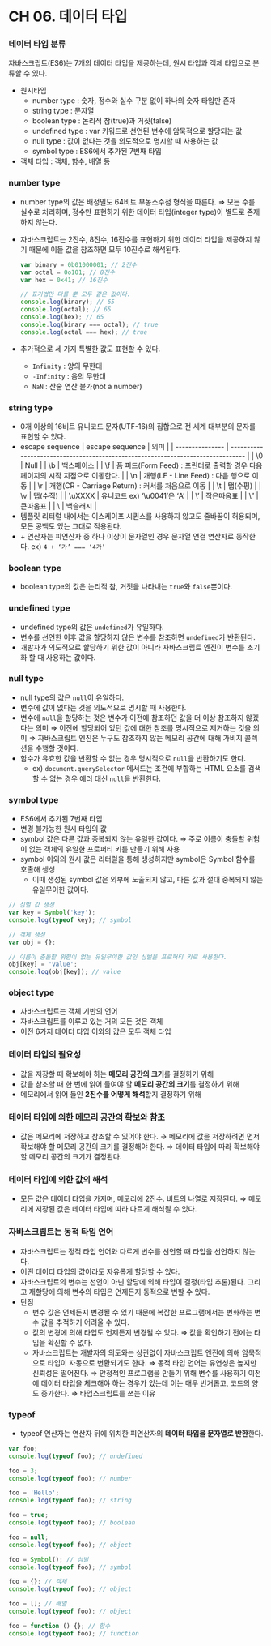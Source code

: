 # CH 06. 데이터 타입

### 데이터 타입 분류

자바스크립트(ES6)는 7개의 데이터 타입을 제공하는데, 원시 타입과 객체 타입으로 분류할 수 있다.

- 원시타입
  - number type : 숫자, 정수와 실수 구분 없이 하나의 숫자 타입만 존재
  - string type : 문자열
  - boolean type : 논리적 참(true)과 거짓(false)
  - undefined type : var 키워드로 선언된 변수에 암묵적으로 할당되는 값
  - null type : 값이 없다는 것을 의도적으로 명시할 때 사용하는 값
  - symbol type : ES6에서 추가된 7번째 타입
- 객체 타입 : 객체, 함수, 배열 등

### number type

- number type의 값은 배정밀도 64비트 부동소수점 형식을 따른다.
  ⇒ 모든 수를 실수로 처리하며, 정수만 표현하기 위한 데이터 타입(integer type)이 별도로 존재하지 않는다.
- 자바스크립트는 2진수, 8진수, 16진수를 표현하기 위한 데이터 타입을 제공하지 않기 때문에 이들 값을 참조하면 모두 10진수로 해석된다.

  ```jsx
  var binary = 0b01000001; // 2진수
  var octal = 0o101; // 8진수
  var hex = 0x41; // 16진수

  // 표기법만 다를 뿐 모두 같은 값이다.
  console.log(binary); // 65
  console.log(octal); // 65
  console.log(hex); // 65
  console.log(binary === octal); // true
  console.log(octal === hex); // true
  ```

- 추가적으로 세 가지 특별한 값도 표현할 수 있다.
  - `Infinity` : 양의 무한대
  - `-Infinity` : 음의 무한대
  - `NaN` : 산술 연산 불가(not a number)

### string type

- 0개 이상의 16비트 유니코드 문자(UTF-16)의 집합으로 전 세계 대부분의 문자를 표현할 수 있다.
- escape sequence
  | escape sequence | 의미 |
  | --------------- | ------------------------------------------------------------------------------- |
  | \0 | Null |
  | \b | 백스페이스 |
  | \f | 폼 피드(Form Feed) : 프린터로 출력할 경우 다음 페이지의 시작 지점으로 이동한다. |
  | \n | 개행(LF - Line Feed) : 다음 행으로 이동 |
  | \r | 개행(CR - Carriage Return) : 커서를 처음으로 이동 |
  | \t | 탭(수평) |
  | \v | 탭(수직) |
  | \uXXXX | 유니코드 ex) ‘\u0041’은 ‘A’ |
  | \’ | 작은따옴표 |
  | \” | 큰따옴표 |
  | \\ | 백슬래시 |
- 템플릿 리터럴 내에서는 이스케이프 시퀀스를 사용하지 않고도 줄바꿈이 허용되며, 모든 공백도 있는 그대로 적용된다.
- \+ 연산자는 피연산자 중 하나 이상이 문자열인 경우 문자열 연결 연산자로 동작한다. ex) `4 + ‘가’ === ‘4가’`

### boolean type

- boolean type의 값은 논리적 참, 거짓을 나타내는 `true`와 `false`뿐이다.

### undefined type

- undefined type의 값은 `undefined`가 유일하다.
- 변수를 선언한 이후 값을 할당하지 않은 변수를 참조하면 `undefined`가 반환된다.
- 개발자가 의도적으로 할당하기 위한 값이 아니라 자바스크립트 엔진이 변수를 초기화 할 때 사용하는 값이다.

### null type

- null type의 값은 `null`이 유일하다.
- 변수에 값이 없다는 것을 의도적으로 명시할 때 사용한다.
- 변수에 `null`을 할당하는 것은 변수가 이전에 참조하던 값을 더 이상 참조하지 않겠다는 의미
  ⇒ 이전에 할당되어 있던 값에 대한 참조를 명시적으로 제거하는 것을 의미
  ⇒ 자바스크립트 엔진은 누구도 참조하지 않는 메모리 공간에 대해 가비지 콜렉션을 수행할 것이다.
- 함수가 유효한 값을 반환할 수 없는 경우 명시적으로 `null`을 반환하기도 한다.
  - ex) `document.querySelector` 메서드는 조건에 부합하는 HTML 요소를 검색할 수 없는 경우 에러 대신 `null`을 반환한다.

### symbol type

- ES6에서 추가된 7번째 타입
- 변경 불가능한 원시 타입의 값
- symbol 값은 다른 값과 중복되지 않는 유일한 값이다.
  ⇒ 주로 이름이 충돌할 위험이 없는 객체의 유일한 프로퍼티 키를 만들기 위해 사용
- symbol 이외의 원시 값은 리터럴을 통해 생성하지만 symbol은 Symbol 함수를 호출해 생성
  - 이때 생성된 symbol 값은 외부에 노출되지 않고, 다른 값과 절대 중복되지 않는 유일무이한 값이다.

```jsx
// 심벌 값 생성
var key = Symbol('key');
console.log(typeof key); // symbol

// 객체 생성
var obj = {};

// 이름이 충돌할 위험이 없는 유일무이한 값인 심벌을 프로퍼티 키로 사용한다.
obj[key] = 'value';
console.log(obj[key]); // value
```

### object type

- 자바스크립트는 객체 기반의 언어
- 자바스크립트를 이루고 있는 거의 모든 것은 객체
- 이전 6가지 데이터 타입 이외의 값은 모두 객체 타입

### 데이터 타입의 필요성

- 값을 저장할 때 확보해야 하는 **메모리 공간의 크기**를 결정하기 위해
- 값을 참조할 때 한 번에 읽어 들여야 할 **메모리 공간의 크기**를 결정하기 위해
- 메모리에서 읽어 들인 **2진수를 어떻게 해석**할지 결정하기 위해

### 데이터 타입에 의한 메모리 공간의 확보와 참조

- 값은 메모리에 저장하고 참조할 수 있어야 한다. → 메모리에 값을 저장하려면 먼저 확보해야 할 메모리 공간의 크기를 결정해야 한다.
  ⇒ 데이터 타입에 따라 확보해야 할 메모리 공간의 크기가 결정된다.

### 데이터 타입에 의한 값의 해석

- 모든 값은 데이터 타입을 가지며, 메모리에 2진수. 비트의 나열로 저장된다.
  ⇒ 메모리에 저장된 값은 데이터 타입에 따라 다르게 해석될 수 있다.

### 자바스크립트는 동적 타입 언어

- 자바스크립트는 정적 타입 언어와 다르게 변수를 선언할 때 타입을 선언하지 않는다.
- 어떤 데이터 타입의 값이라도 자유롭게 할당할 수 있다.
- 자바스크립트의 변수는 선언이 아닌 할당에 의해 타입이 결정(타입 추론)된다. 그리고 재할당에 의해 변수의 타입은 언제든지 동적으로 변할 수 있다.
- 단점
  - 변수 값은 언제든지 변경될 수 있기 때문에 복잡한 프로그램에서는 변화하는 변수 값을 추적하기 어려울 수 있다.
  - 값의 변경에 의해 타입도 언제든지 변경될 수 있다. ⇒ 값을 확인하기 전에는 타입을 확신할 수 없다.
  - 자바스크립트는 개발자의 의도와는 상관없이 자바스크립트 엔진에 의해 암묵적으로 타입이 자동으로 변환되기도 한다.
    ⇒ 동적 타입 언어는 유연성은 높지만 신뢰성은 떨어진다.
    ⇒ 안정적인 프로그램을 만들기 위해 변수를 사용하기 이전에 데이터 타입을 체크해야 하는 경우가 있는데 이는 매우 번거롭고, 코드의 양도 증가한다.
    ⇒ 타입스크립트를 쓰는 이유

### typeof

- typeof 연산자는 연산자 뒤에 위치한 피연산자의 **데이터 타입을 문자열로 반환**한다.

```jsx
var foo;
console.log(typeof foo); // undefined

foo = 3;
console.log(typeof foo); // number

foo = 'Hello';
console.log(typeof foo); // string

foo = true;
console.log(typeof foo); // boolean

foo = null;
console.log(typeof foo); // object

foo = Symbol(); // 심벌
console.log(typeof foo); // symbol

foo = {}; // 객체
console.log(typeof foo); // object

foo = []; // 배열
console.log(typeof foo); // object

foo = function () {}; // 함수
console.log(typeof foo); // function
```
